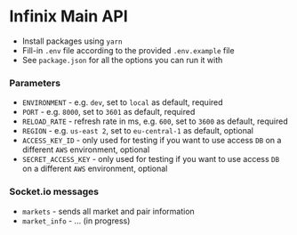 # Infinix Main API

- Install packages using `yarn`
- Fill-in `.env` file according to the provided `.env.example` file
- See `package.json` for all the options you can run it with

### Parameters

- `ENVIRONMENT` - e.g. `dev`, set to `local` as default, required
- `PORT` - e.g. `8000`, set to `3601` as default, required
- `RELOAD_RATE` - refresh rate in ms, e.g. `600`, set to `3600` as default, required
- `REGION` - e.g. `us-east 2`, set to `eu-central-1` as default, optional
- `ACCESS_KEY_ID` - only used for testing if you want to use access `DB` on a different `AWS` environment, optional
- `SECRET_ACCESS_KEY` - only used for testing if you want to use access `DB` on a different `AWS` environment, optional

### Socket.io messages

- `markets` - sends all market and pair information
- `market_info` - ... (in progress)
